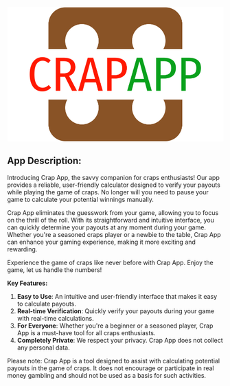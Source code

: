 ![CrapApp](assets/png/logo-no-background.png)

## App Description:

Introducing Crap App, the savvy companion for craps enthusiasts! Our app provides a reliable, user-friendly calculator designed to verify your payouts while playing the game of craps. No longer will you need to pause your game to calculate your potential winnings manually. 

Crap App eliminates the guesswork from your game, allowing you to focus on the thrill of the roll. With its straightforward and intuitive interface, you can quickly determine your payouts at any moment during your game. Whether you're a seasoned craps player or a newbie to the table, Crap App can enhance your gaming experience, making it more exciting and rewarding. 

Experience the game of craps like never before with Crap App. Enjoy the game, let us handle the numbers! 

**Key Features:**

1. **Easy to Use**: An intuitive and user-friendly interface that makes it easy to calculate payouts.
2. **Real-time Verification**: Quickly verify your payouts during your game with real-time calculations.
3. **For Everyone**: Whether you're a beginner or a seasoned player, Crap App is a must-have tool for all craps enthusiasts.
4. **Completely Private**: We respect your privacy. Crap App does not collect any personal data.

Please note: Crap App is a tool designed to assist with calculating potential payouts in the game of craps. It does not encourage or participate in real money gambling and should not be used as a basis for such activities.
